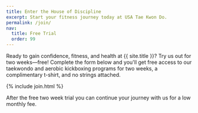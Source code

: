 ```yaml
---
title: Enter the House of Discipline
excerpt: Start your fitness journey today at USA Tae Kwon Do.
permalink: /join/
nav:
  title: Free Trial
  order: 99
---
```


Ready to gain confidence, fitness, and health at {{ site.title }}? Try us out
for two weeks—free! Complete the form below and you'll get free access to our
taekwondo and aerobic kickboxing programs for two weeks, a complimentary
t-shirt, and no strings attached.

{% include join.html %}

After the free two week trial you can continue your journey with us for a low
monthly fee.
